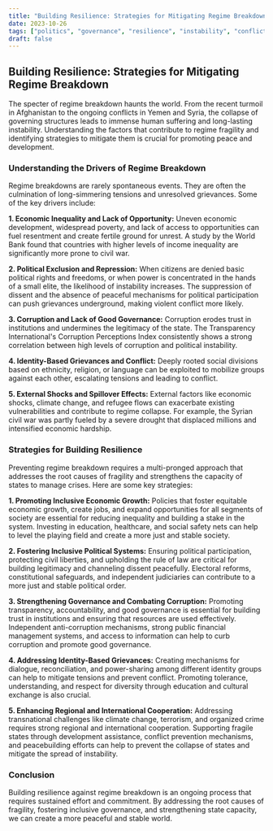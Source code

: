 ```yaml
---
title: "Building Resilience: Strategies for Mitigating Regime Breakdown"
date: 2023-10-26
tags: ["politics", "governance", "resilience", "instability", "conflict", "development"]
draft: false 
---
```


## Building Resilience: Strategies for Mitigating Regime Breakdown

The specter of regime breakdown haunts the world. From the recent turmoil in Afghanistan to the ongoing conflicts in Yemen and Syria, the collapse of governing structures leads to immense human suffering and long-lasting instability.  Understanding the factors that contribute to regime fragility and identifying strategies to mitigate them is crucial for promoting peace and development.

### Understanding the Drivers of Regime Breakdown

Regime breakdowns are rarely spontaneous events. They are often the culmination of long-simmering tensions and unresolved grievances. Some of the key drivers include:

**1. Economic Inequality and Lack of Opportunity:**  Uneven economic development, widespread poverty, and lack of access to opportunities can fuel resentment and create fertile ground for unrest. A study by the World Bank found that countries with higher levels of income inequality are significantly more prone to civil war.

**2. Political Exclusion and Repression:** When citizens are denied basic political rights and freedoms, or when power is concentrated in the hands of a small elite, the likelihood of instability increases. The suppression of dissent and the absence of peaceful mechanisms for political participation can push grievances underground, making violent conflict more likely. 

**3. Corruption and Lack of Good Governance:** Corruption erodes trust in institutions and undermines the legitimacy of the state.  The Transparency International's Corruption Perceptions Index consistently shows a strong correlation between high levels of corruption and political instability.

**4. Identity-Based Grievances and Conflict:**  Deeply rooted social divisions based on ethnicity, religion, or language can be exploited to mobilize groups against each other, escalating tensions and leading to conflict. 

**5. External Shocks and Spillover Effects:** External factors like economic shocks, climate change, and refugee flows can exacerbate existing vulnerabilities and contribute to regime collapse. For example, the Syrian civil war was partly fueled by a severe drought that displaced millions and intensified economic hardship.

### Strategies for Building Resilience 

Preventing regime breakdown requires a multi-pronged approach that addresses the root causes of fragility and strengthens the capacity of states to manage crises. Here are some key strategies:

**1. Promoting Inclusive Economic Growth:**  Policies that foster equitable economic growth, create jobs, and expand opportunities for all segments of society are essential for reducing inequality and building a stake in the system.  Investing in education, healthcare, and social safety nets can help to level the playing field and create a more just and stable society.

**2. Fostering Inclusive Political Systems:**  Ensuring political participation, protecting civil liberties, and upholding the rule of law are critical for building legitimacy and channeling dissent peacefully.  Electoral reforms, constitutional safeguards, and independent judiciaries can contribute to a more just and stable political order.

**3. Strengthening Governance and Combating Corruption:**  Promoting transparency, accountability, and good governance is essential for building trust in institutions and ensuring that resources are used effectively.  Independent anti-corruption mechanisms, strong public financial management systems, and access to information can help to curb corruption and promote good governance.

**4. Addressing Identity-Based Grievances:**  Creating mechanisms for dialogue, reconciliation, and power-sharing among different identity groups can help to mitigate tensions and prevent conflict.  Promoting tolerance, understanding, and respect for diversity through education and cultural exchange is also crucial.

**5. Enhancing Regional and International Cooperation:**  Addressing transnational challenges like climate change, terrorism, and organized crime requires strong regional and international cooperation.  Supporting fragile states through development assistance, conflict prevention mechanisms, and peacebuilding efforts can help to prevent the collapse of states and mitigate the spread of instability.

### Conclusion

Building resilience against regime breakdown is an ongoing process that requires sustained effort and commitment.  By addressing the root causes of fragility, fostering inclusive governance, and strengthening state capacity, we can create a more peaceful and stable world. 
